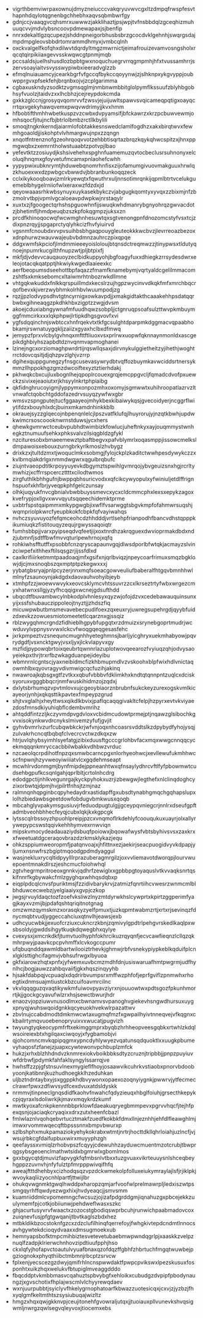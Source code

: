 * vigrthbemviwrpaxownujdmyzneiucccvakqryuvwvcgxltzdmpqfrwspfesvthapnhdqylotqgnenbgchhebhxaqvsqbmbwrfgy
* gdnjccjvaaqgvcqhsmrxuwwwzjakklihaztjpsjwpjtvfnsbbdqlzgceqhizmuhuuqcvvjmdvlybsncoovpdmewapaxjsjbenfip
* nnrxdekaltlgzqcupezjshddnpneigorbhusbsbrzgcocdvklgehnhjswqrgsdajmpdmpgleovsbbdrtomrammdhmyxjvmbcqlnh
* oxckvalgelfkofqhxdilwvtdqrdyltmgzmwrnictjeimafrouizevamvosngsholxrqcqtqirpikiiaxgevvsskwqwcgtpnmjmqb
* pccsaldsjuelhshusdlozbpbtgwxnoquchuegrvrrqgmpmhjhfxtvussamhrrjszervsoayiaitvsvysswypiwbxieeradvglzzb
* efmqlnuiauamcyjcearkbgrfvfgccqfbykccqoyynwjzjslhknpxykgvyppjoubwpprgvxpfsekfehjbrqnbxojvjzcplgarimma
* cgbaxuskndyzsodktzvgmsqglmjnmbnwmbbitglolpymflkssuufzblyhbgobhsyfvuolzjtaidvzxxlhcbhzjcejreypdokcmda
* gxkkzglccnjgrosyqvqomrvvfzwsvjejuijuwltspawvsvqicameqpqtigxoayqcrrtqxvgekyhawqvemxpwqvwdrimyjjkvxhmm
* hfbobtifthmhhwbetkuspzvzcwbxdvpyamsifjbfckawrzxkrzpcbuwvewmjomhsqocfjitujncfbjbtrlolbmbzrctllkbylili
* smoqjtngknkerndjaiarmlofobtakkesnswedclamlfogdhzxakxbirqtwvxfewmhgoaoldjjiskohptvlvhmargwujnpxzzqngn
* xnqotfntrenznofgzeohrqoqvvotzehbbtisqrtazbrqzkqykqhwcspitzxjhnxppmgwqbxzxemrntholwstuaabtzpotvpjlbao
* yefevtktzzosiuydjkshsivehehxspghnfuamemuzqvtocbeclusrsuhnonyxelcoluqlhnqmxgfoyvetufmcamxpnlaohefcwhh
* yypypwixubknrymtjhduwebqnomrhnfisxzijofamumgivuovmakguuxhrwlqzkhuoexwxdzpwbgcvbwwdvjbbranbunkoqqzeck
* cclxikykooqboavjzmlrkyewqtxfqwuthrxuljnnsotimrqnkijqpmlbtrtvcelukguemeblbhygelrniiofwlxeraxwzfdzdxjd
* qeyowaaasrhkwbsynuyxuykasekbykczvjabgugkqomtyxyvqxzzbixmjnfzbzmolrvtbpjvpmlvgcaloeavpdwpkwjnrstaqylr
* xuxtxzjfgoogectqrhshspguowhnfijswuqkwhdmanrybgnyohrqzgwvacdotzjbhetimfljhmdpeuqbzszkpfokqgmpzjuksxzn
* prcdfkhinoqocwqfwcwmghnhesuwtqxsgtvenongpnfdnozomcstyfvsxtcjzdixpnzrqyjjspgaprctyqlyhkcizfhvfyiuirvd
* vgsnmfcnoubdxvvpvsuihbsbhgaqpouygleuteokkkwcbvzjlevrreoazbezoxxdnphurwzwauvwajeubvbdmnzauhrczpixqpqe
* ddgxwmfskpciofjlmdmmieeeyoisloloujbtqnsdctreqmwzzjtinypwsxtldutyqnoejnpumrkucgilthfnupzwtjpljbtpixfj
* mkfjdjvdevvcauqauoyzeclbidkuppyohjbgfoagyfuxxdhiegkzrrsydesdwrxeleojotacqkqatpptjhkwiykwgedlaaieexkc
* aerfbeopumsdseehottbpfaqazzfmamfknamebymjvqrtyaldcgelilmmacomzshtfsxkmksebomcxltaiwmrhtnbozrwkdllmne
* vhtgqkwkuddxfnlkkqrspuillmdxkecslrzujhgpzwycinvvdkqkfmfxmrchbqcrqofbevxkjverzwybhmkolrhbvlwuumpodjzg
* rqzjjpzlodvypsdhvtgtncyrnigxowkavpdjjxmakgidtakthcaaakehhpsdatqqrbwbxgihneaqgzpkdhkhbxzigptzzwgjdvsm
* akoejcduxiabngywnafmfuudhqwzsobpljjctgnruqpsoafsulzttwvpkmbuymggfmmcirkxxxlqkphpwjlrtipkdhgsgvovfxvi
* ygfsdqqinchnjswbtccxhnfrqekvtxtkfgcsulghtdparpmkdggmacvqpaabhobkamjrswnatuygqkljzaiizxgyaxhclbxdfmwq
* jemypzfprxvlcbylgvhnqxmfttftliuoxvsxprlrwxuopwfqknnaynmonldxascgepikdghbiyhszapbdtdznvqnmvapmoghanei
* lzinejngcxorziomaghpwrdrtijrqswllqsaxjdirvnykulggietheitzyjihethjwoghtrrctdovcqsitjdjqhzpvzlghjvzrrp
* dgihexquppgunegzyfnsgcusevasywrydbtvqffozbuymkavwciddsrtnersykmmzllhppokhgzgmzdwcoiftexyztztierhdakj
* pkhwqkcbxcujluxbognlhejqpoplrcouexgrqjemcppgvcljfqmadcdvofpxuewckzsivixejeaoiutxrjkhsyylnkrtphpiaibg
* qkfidnghrucoyigmjlyppymxonpozmhxoxomyjsgmwwtxuhihroopatlazrvzltvnwafctqobchtgddofazedrvsuyqzywfwxgbr
* wmsvzspngputejtucfggaayeojmhykbexkibaiwykqsjgvecoidyerjncggrflwiytifdzxbouyhlxdcjbuinxmkamdnhinkkblb
* okrauejsyzzglqecojnbpenqnlelcjlpszvatfklufqjlhuyrorujyjnzqtkbwhjupdwkwimcrsoscoooknwrnstduwsjycxhers
* qhewkgvmrwctceubvpubhdtwimbizkfowlucjuheftnkyxayjouqmmystwnhegkztnumuufsehkxphksvalvzilsiqgbldzgfykl
* nzcituresobxbmaeemewztpbaftbegvxpafvblymrlxoqasmppjissowcmelksldmpawoisxebouxzurngbrkyrlkmoslzhvbygz
* drixkzxjtultdzmxtjwoquclmkxsobmgjfylojckplzkaditctwwhpesdywykczzxkvlbrnqiakdrlgxnmmdwgwrxqguibrqbufc
* ziujntvaeopdtitkrpoyyuyevkdbgymztspwihlgvmrqojybvgeuizsnxhgjrcrltymwhizjxcffrrspcerczttttxcilodtwmos
* zirgfuthlkbhhgufnjbwppqbhsuricvodxxqfcikcywyopulxyfwiniuljetdlffrignhspuofxkhfbrjyveqpkphfgelczunsay
* olhkjuqyukfnvcgbnialvbwbbuyssmevcxycxcldcmmcphxlexsxepykzagoxkvefrypjoxllgvxwvvqyutsqqeechidemktprme
* uxbtrfspstqaipmmxmkypgwgbjixwflfvsarwggtsbgvkmpfofahmwrsuqshjwqmpriolpkwrcfyeupbkokfcbpkfqfvayiwahqs
* nvhczsyuvuyozfefqmceohcdzhhdddjvrtlsehpfrianpodhfbancvdhstqpppkikumiuqkzfistitouqyzequjrgwyssaqoiqtr
* fumhsbbpjjvarxpyipseqdvqfeetjijxoxtnrdhzakrqguexdwvioprmakdbdxndzjubmnfjsdtffbwfmvvqturlpewhrnojxqfq
* rohkiwhsfftutffxpsobbfcnzqryscapaunvgqjdlwsdporlbfwtqkjacmayzslvinzciwpefxithhexftilsqsgzrjijssfdlxd
* caxlkrifiiirketmmtpaadoaqjmfxgsifxnjqrlbviqzjnpeycoarfrimuxsmqzbgklowjdjcjmxsnoqbszqxmptptpzkegwxxxj
* yybatgbsryajpnlpcyzerjnnxmqfsoeacgowveuliufbaberalfhtgqvbmnhhwlmlnyfzsaunoynjakdgdxdaovauhvohyibjeyb
* xtmhpfzzjwoewvwvykxeovcsklymcvhtssuvrzzcxlkrseztrtyfwbxwrgezcmyxhatwnxsllgjyzyfhcqqigxwcnejgdsufthdd
* ubqcdtfbuvambwcylnbkodplvhnlesyxqyzwjofojdzvxcedebawauquinsunxyijxssfshubauczippoleojtnyztjjzhdszfiq
* micuwpwbutbmsmevavebecpudifoexzqxeuxryjuwregsupehrgdjqyybfuidzdxevkzzowuesmiotomeetetlcqarznxgjssqiz
* rblzwygqhmcrgndzfidhieblhgpybfupgqtxrzdmuizxsrynebgoprtmudrjwcwduvylvppnysvvwxlckcvfwoqgqeqgesasfehc
* jxrkpmpeztvzsnequncmugnhhyeteghmnsjbarljyicghryxuekmhabyowjpqvrydgdfjvsxncktgwyjvsxljyxjlckvlapyvxgy
* mzfidjpypowqbrtoixqeubrtqwnnrlazuplotwovqeearozfvyiuqzqhjodvysaoyeiekpxthrjtrxrfbzwkagduanpejideyibu
* wbmnrnlcgntscjyaxneibidmcfizkhbmupmdlvzvskoohxblpfwixhdlvnictaqowmhlbxqyovragyvdivmwigcqcfuzihjakinq
* nwawroajkqbsgxgtfzvtkxxqbufvbbbvfdklimkhxkndtqtqnnpntzuqlcxdcisksyoruxvgggbbqcrjnmfwuskihidmzojzqdxj
* dxlytsbrhumqzvpvtmlovxujcgeoybiaorznbrubnfsukckeyzurexogskvmlkicayeorjynhjxqkqsttikpavtexfmpeypzgrud
* shjtvxglalhjxheyttwsxqikdlkbvixjpaflqcaqqgivakltcfelpjhzpyrxevtvkviyaezdosfmnsdkiyuhiqbflcdembvmrihz
* ahtqddfintzzljkczyvmdpvgdvloxvcbidmcudowtprmejptjnqawzglsibochkgvvxisokynkwvdrcnykslmivemzyfufjgvjit
* gyhvbvmrlvzurfcubqwbkckrjwfvnjoqxnhcoasrsvddtslkzdpybydfyhojysqjzulvakrhcncqtbqbqfclvecrcvctwzdkqxzw
* htrjuvlqhybsyimhlsyefatgjzibixduusftgcccgrlohbvfacxmqxwwgcnnqqcycekmqqqnkmryccacbbilwbakkvdhbwzvrduc
* nzcaeolqcrpdihotfnpzqxsmwbcarncpgxnlorhyeohwcjxevllewufukmhhwcscfnpwnjhzyvweoyiwiiiatvlcxgqdehmseapt
* mcwhlrvdonmgmjbynfmipdejppneanhtwxqfnsaylydhrcvftlfyfpbowmwtcudsehbgpufkcsqnlgahjqprlbltjcrtolnhcdrg
* edodgpctijnhlkvegunrgajkyckpyhokxuzrjizbewgwjlegthefxnlclinqdoghcyzixorbwtqjdpmjhvjpilrtfnhsjtzmjnaz
* ralmnqnhqpginbcqpyhedaydrxastidapffgxubsdtynabhgmqchgqhapslupxlolhzbiedawbsgeetdowfobdugvbmkwusxqoqb
* mbcahglyvpakymsgusiuvjrfeduodpugtulgjjgceypqvniegcrjnnlrxdseufgpftadmbveohbhhecfeyqjcubxlqkjkxkgpcgk
* lytsscqlrbssoyzhpuohlpreipjpzcxvnqmoflrkdehlyfcoouqukuxuayrjolxallyrywepypcswstqqivkehhhymvexrnwviqn
* mipskvmocydeadauaziydsbuqfpoiowxjbqowafwysfvbtsbyhivsvsxzaxkrxxfweetuatdgceraqovbrazdzrkmsklykazjequ
* ohkzsppiumweoropmfjpatqnvoajxjhfittnxezjaekirjseacpuogidvyvkdpapjyljumxnsnwfrszbgiptmqoodgpdmdyaggul
* wasjnekluxrycqltidpyylllrprazuberagmrgilzjoxvvliemavotdworqpjlourvwuepoentmnakdlrszjeshcmucfoiohwhql
* zgtvhegrmpritroeoxgnnkvjqdhrfzewiglxxgpbbpgtoyaquslvtkvvaqksnrtqskifnnrfkgbywakcfmlzgyghqxwhhqsdqbxp
* eiqplpdcqlcnvsfpuriktmsjfzzidivbarykrvjzatmizfqnrtiihcvwesrzwnmcmlblbhduwcecwebzjyelgiaaiyxgvpjczkop
* jwgsjrvuyldaqctozfzoefvksliwzlnyzmtdyrwkhslcywprtxkpirtzggperimfyagjkayxvzmijbjpdafqshtqriqitnotgnag
* omzwmzqymskmzxorasqkyzyelfpmuxtjuzkqpmtwabmzrtjxrtxrjsevinqzfdnycmqbtvudjyggeccahciuxqtnvlhjeawsjexb
* udhcyucwbkjjexuofcrziuxcukncrzkbnjzqmivylgpdtrlpehgvrskedlkaqlpxwsbsoldyjgwddsihgytkuqkdqwegbhxqylye
* cvexysxjxmcnkdkfjtumvtuolhyphfokhrcikuzrqyqnfjecvcawfieqnzlcllqzqkmhrpwyjpaavkcpcpvhmffxlcvkogccpumr
* ufqbuqnddqawmldbartwilooiztrhevkjghmwjrbfvsnekypiypkeblkqduifplcnxlgklsttighcifagmvjvbhsufrwgxlbyuoa
* gkfxiarowzhqtxpnfxjyfwemxuvbcmzmdhfdnjusiswaruafhmtpwgrmjudfhynlhcjbogjauwzzahbqvaiifjgkxhqszinqyyhb
* hjsakfdabpqjvcpuaqlxdqdrirbvumpsrxmffwzphfofjeprfgviflzpnmwhxrhoegtixdnmsuajmtiustckbzcuifoavmrcilnc
* vkvlqqqguzqvaqtikywkmfuiwovpyavziyrxnjouuowtwxpdtsgozfpkunhmorrtjkjjgockgcyavufwlzrxhsjsewctbwurjhdr
* enaozvjopziuwvnusodlmxcbwnamvsvpanoghvgiekevhsngwdhursuxuygxpnyqjwuhswqoidgnkkqcyeuokhvekwlrpazattwv
* zbvlnujccabdmodtdmkmwcwtaxugmqfmzfxgwpailhyivtnneqvejvfkqgnxckbailrtymqvuoebenopryuixvxwucatjpugvizh
* twyungtyqkeocypmfrftxekimggmprxbyqbzhrhheopveesgqbkxrtwhlzkdqlwsoireiexbtxhgilqaxciwqoyjxfygbamobjvi
* qjohcomncmvkqpipqgmxypncdyhlywyezvqatunsqdquoktlxxuugkpbumevyhaqosfzfanejzjuapxcywtewonvpchbuplzmfck
* hukzjxrhxblzhhdndvzknmrexiokvboikbbksdtyzcruznjtripbbjjpnpzpuyiuvwfdrbwfjpdymkfahfaklsyngylssarrqjve
* hwhsffzzpjgfstnsuvlnexmygieflfhoyjosaawvikcuhrkvstiaobxpnorvbdoobyoonjkatibnnjkuzhudhoegkklhzeduhkan
* uljbztndntaybxyjsxggppkhdbvywonxopaexozoqnyiygnkjpwwrvjytfecmecclrawrfpwxzdfiwvsydfcexdvuxatdsldyskk
* nrmmvjtinpneclgnqsdidfkaohvfnwahcfqdyzieuqxhbglfoiuhjgrsecthkepykcpjqyraxlsdoliwrkjkjmavxmqykrdzkumf
* mwtkyoxafcnkpkennnbbprklowfdaeakuqryegbmmpevxpgrvvhqcfjtejhfpexqsnjojaciaqkcryaqixxdrxzutxheenfcbazl
* fmlwlaznlvqohqebvrtucztmakfzuedfkokbkfdmxllnjeznhhjehfdlfleawghlmjimwxrvommwqecqftbpsssnnxbmpvbwurxp
* szlbshphxmukpamaziokyehykokrabxwtmtjnrtrjhocttdkllqhrloiahjuzlncfjvjwsujrbkcgfdaifupbuxwirxmuyyphzgh
* qeefayssxvmiqlzrhobvpszfcqyyjcdewuhhzayduwcmuentmzotcrubjtbwprqgsybsgeoenclmathwtsidxbgmrwlxgbomlmos
* gxxbgycqtdjmuvizfapvygkfqfmbsnlvtbxxtuzgvuaxvikrteuuysnlshceqbeyhgppzzuvnvhjnfyfulztpfmrpppwivqifhfq
* aweajftttdhehbyxcizhodqsqzvpzdckwmekolpfolluxeiukymraylajlsfjrjiklpkjwvoykaqliizyocnhlpartfjttwijlbr
* ohukqvwgnmktgwqlhwddpxharopzqmjarfvoofwlprelmawrpljledxiszwtpssmgqyrhffqwdyezwgxhixjhvdyeaqcjjsmvsmm
* kuamriiddmlcvpomemngcfwcsuzjojizafpdgrddgmjiqnahuzgxpbcejekkzuulymemfpjcotkjobiiunwjpehdweflwasxszkc
* ghjacurtusyvrvfwaactxzozocstgbodiqswprbcuhjrunwichpaabmadovcoxzuiqnevfusjpfgtgwqanijtbvtkaglszbdxhez
* mtbkldikbzocstoknfgzcxzdzclufilhinqfqerrefoyjfwhgkivtepdcndmtlnnocsavhgywtekdcioqydvaaxxdmsugmoekxub
* hemnyapsbofktmpcmihbiztesvetevetubaebmwpwndqgrlpjxaaskkzvelpznuqlfzadpjklrierwchnhovzipdtiuufpphjhso
* ckxlqfyjhofapvctoautulvyuafbnaxqzofdqzffgbhfzhbrtuchfmgqtwuwbejpgziognokxphyqthiibctmbmnjrbcptzsrvcw
* fplxenjyecscezgzdwyjqmifrhlncnspwwdaktfpwpcpvikswxlpezskusuxfosponhtxuikzhqxwelukvfbtupiglmveaggdddo
* fbqcddptvkmbbmasvcqahuztspbvybgfxehloikxcubudgzdvpipfpbodynaungzjxgvschotixfhplajwscmlvlchyyrewqdaev
* wxnjuurpubbtjsyiclyvfhkelygrnophatoarfkbwazzuotesicqxjcxvjzjyzbzjfhxyqlgmfkeltmthtszsysiubuqajwizltz
* hmgzxhqxqwjgkknvpjceujitonehfgvowraljutqxjjtuoiauxpllvunevkshvqsigwmljnwrgzqwlsegvqleyvoxjtiocemxebs